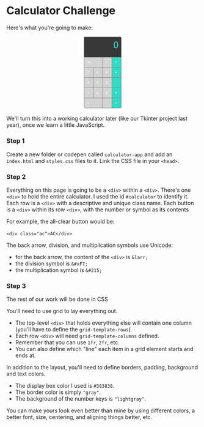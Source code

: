 # Calculator Challenge

Here's what you're going to make:

<p align="center">
    <img src="https://raw.githubusercontent.com/hoffmantim/Web_Dev_Curriculum/master/Unit_2_CSS/images/CSS_Calculator.png" width="20%">
</p>

We'll turn this into a working calculator later (like our Tkinter project last year), once we learn a little JavaScript.

### Step 1

Create a new folder or codepen called `calculator-app` and add an `index.html` and `styles.css` files to it. Link the CSS file in your `<head>`.

### Step 2

Everything on this page is going to be a `<div>` within a `<div>`. There's one `<div>` to hold the entire calculator. I used the id `#calculator` to identify it. Each row is a `<div>` with a descriptive and unique class name. Each button is a `<div>` within its row `<div>`, with the number or symbol as its contents

For example, the all-clear button would be:

`<div class="ac">AC</div>`

The back arrow, division, and multiplication symbols use Unicode:

* for the back arrow, the content of the `<div>` is `&larr;`
* the division symbol is `&#xF7;`
* the multiplication symbol is `&#215;`

### Step 3

The rest of our work will be done in CSS

You'll need to use grid to lay everything out.

* The top-level `<div>` that holds everything else will contain one column (you'll have to define the `grid-template-rows`).
* Each row `<div>` will need `grid-template-columns` defined.
* Remember that you can use `1fr`, `2fr`, etc.
* You can also define which "line" each item in a grid element starts and ends at.

In addition to the layout, you'll need to define borders, padding, background and text colors.

* The display box color I used is `#383838`.
* The border color is simply `"gray"`.
* The background of the number keys is `"lightgray"`.

You can make yours look even better than mine by using different colors, a better font, size, centering, and aligning things better, etc.